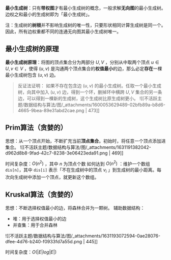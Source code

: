 **最小生成树**：只有**带权图**才有最小生成树的概念，一般求解**无向图**的最小生成树。边权之和最小的生成树即为「最小生成树」。

注：生成树的**树根**并不影响生成树的唯一性，只要形状相同计算生成树是同一个。因此，所有边权重都不同的连通无向图其最小生成树唯一。


## 最小生成树的原理
**最小生成树原理**：将图的顶点集合分为两部分 $U, V$ ，分别从中取两个顶点 $u \in U, v\in V$ ，使得 $(u,v)$  是沟通两个顶点集合的**权值最小**的边，那么必定**存在**一棵最小生成树包含 $(u, v)$  边。
> 反证法证明：
> 如果不存在包含边 $(u, v)$  的最小生成树。任取一个最小生成树，向其中加入 $(u, v)$  边，得到一个环，删掉环中横跨 $U, V$  集合的另一条边，可以得到一棵新的生成树，这个生成树比原生成树更小。
> ![[不活跃主题/数据结构与算法/图/_attachments/1600053629489-02bfb89a-b8d6-4665-9bea-89e31abd2cae.png | 473]]



## Prim算法（贪婪的）
思想：从一个顶点开始，不断扩充当前**顶点集合**。初始时，将任意一个顶点添加进集合。
![[不活跃主题/数据结构与算法/图/_attachments/1631191382042-d962d8b8-9fad-42c7-8238-3e06423eda91.png | 469]]

时间复杂度：$O(n^2)$ ，其中 $n$  为顶点个数
如何达到 $O(n^2)$ ：维护一个数组 `dis[n]`，其中 `dis[i]` 表示「不在生成树中的顶点 $v_i$ 」到生成树的最小距离。每次向生成树中添加一个顶点，就更新这个数组。



## Kruskal算法（贪婪的）
思想：不断选择权值最小的边，将森林合并为一颗树。
辅助数据结构：

- 堆：用于选择权值最小的边
- 并查集：用于合并森林

![[不活跃主题/数据结构与算法/图/_attachments/1631193072594-0ae28076-dfee-4d76-b240-f0933fd7a55d.png | 445]]

时间复杂度：$O(|E|log|E|)$ 

